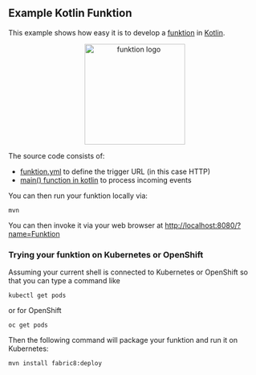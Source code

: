 ## Example Kotlin Funktion

This example shows how easy it is to develop a [funktion](https://github.com/fabric8io/funktion/blob/master/README.md) in [Kotlin](https://kotlinlang.org/).

<p align="center">
  <a href="http://fabric8.io/">
  	<img src="https://raw.githubusercontent.com/fabric8io/funktion/master/docs/images/icon.png" alt="funktion logo" width="200" height="200"/>
  </a>
</p>

The source code consists of:

* [funktion.yml](funktion.yml) to define the trigger URL (in this case HTTP)
* [main() function in kotlin](src/main/kotlin/io/fabric8/funktion/example/Main.kt#L23-L25) to process incoming events

You can then run your funktion locally via:

```
mvn
```

You can then invoke it via your web browser at [http://localhost:8080/?name=Funktion](http://localhost:8080/?name=Funktion)

### Trying your funktion on Kubernetes or OpenShift

Assuming your current shell is connected to Kubernetes or OpenShift so that you can type a command like

```
kubectl get pods
````
or for OpenShift
```
oc get pods
```

Then the following command will package your funktion and run it on Kubernetes:
```
mvn install fabric8:deploy
```